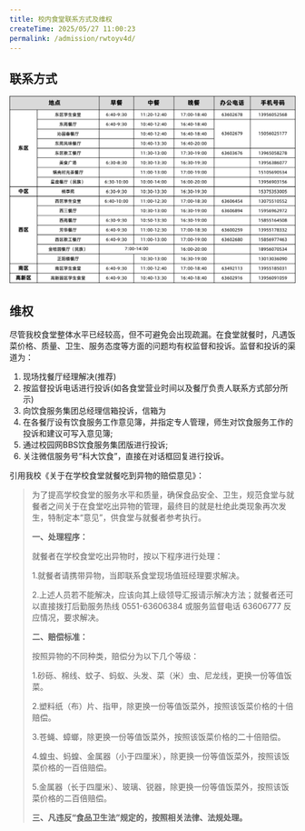 ```yaml
---
title: 校内食堂联系方式及维权
createTime: 2025/05/27 11:00:23
permalink: /admission/rwtoyv4d/
---
```


## 联系方式

![各食堂营业时间以及餐厅负责人联系方式](../assets/各食堂营业时间以及餐厅负责人联系方式.png "各食堂营业时间以及餐厅负责人联系方式")

## 维权

尽管我校食堂整体水平已经较高，但不可避免会出现疏漏。在食堂就餐时，凡遇饭菜价格、质量、卫生、服务态度等方面的问题均有权监督和投诉。监督和投诉的渠道为：

1. 现场找餐厅经理解决(推荐)
2. 按监督投诉电话进行投诉(如各食堂营业时间以及餐厅负责人联系方式部分所示)
3. 向饮食服务集团总经理信箱投诉，信箱为
4. 在各餐厅设有饮食服务工作意见簿，并指定专人管理，师生对饮食服务工作的投诉和建议可写入意见簿;
5. 通过校园网BBS饮食服务集团版进行投诉;
6. 关注微信服务号“科大饮食”，直接在对话框回复进行投诉。

引用我校《关于在学校食堂就餐吃到异物的赔偿意见》：

> 为了提高学校食堂的服务水平和质量，确保食品安全、卫生，规范食堂与就餐者之间关于在食堂吃出异物的管理，最终目的就是杜绝此类现象再次发生，特制定本“意见”，供食堂与就餐者参考执行。
>
> **一、处理程序：**
>
> 就餐者在学校食堂吃出异物时，按以下程序进行处理：
>
> 1.就餐者请携带异物，当即联系食堂现场值班经理要求解决。
>
> 2.上述人员若不能解决，应该向其上级领导汇报请示解决方法；就餐者还可以直接拨打后勤服务热线 0551-63606384 或服务监督电话 63606777 反应情况，要求解决。
>
> **二、赔偿标准：**
>
> 按照异物的不同种类，赔偿分为以下几个等级：
>
> 1.砂砾、棉线、蚊子、蚂蚁、头发、菜（米）虫、尼龙线，更换一份等值饭菜。
>
> 2.塑料纸（布）片、指甲，除更换一份等值饭菜外，按照该饭菜价格的十倍赔偿。
>
> 3.苍蝇、蟑螂，除更换一份等值饭菜外，按照该饭菜价格的二十倍赔偿。
>
> 4.蝗虫、蚂蝗、金属器（小于四厘米），除更换一份等值饭菜外，按照该饭菜价格的一百倍赔偿。
>
> 5.金属器（长于四厘米）、玻璃、锐器，除更换一份等值饭菜外，按照该饭菜价格的二百倍赔偿。
>
> **三、凡违反“食品卫生法”规定的，按照相关法律、法规处理。**
